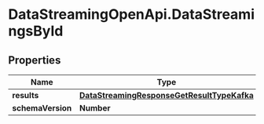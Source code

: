 # DataStreamingOpenApi.DataStreamingsById

## Properties

Name | Type | Description | Notes
------------ | ------------- | ------------- | -------------
**results** | [**DataStreamingResponseGetResultTypeKafka**](DataStreamingResponseGetResultTypeKafka.md) |  | [optional] 
**schemaVersion** | **Number** |  | [optional] 


